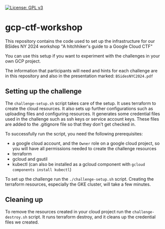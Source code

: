 [![License: GPL v3](https://img.shields.io/badge/License-GPL%20v3-blue.svg)](https://www.gnu.org/licenses/gpl-3.0)

# gcp-ctf-workshop

This repository contains the code used to set up the infrastructure for our BSides NY 2024 workshop "A hitchhiker's guide to a Google Cloud CTF"

You can use this setup if you want to experiment with the challenges in your own GCP project.

The information that participants will need and hints for each challenge are in this repository and also in the presentation marked: `BSidesNYC2024.pdf`


## Setting up the challenge

The `challenge-setup.sh` script takes care of the setup.
It uses terraform to create the cloud resources.
It also sets up further configurations such as uploading files and configuring resources.
It generates some credential files used in the challenge such as ssh keys or service account keys. These files are added to the .gitignore file so that they don't get checked in.

To successfully run the script, you need the following prerequisites:
- a google cloud account, and the `Owner` role on a google cloud project, so you will have all permissions needed to create the challenge resources
- terraform
- gcloud and gsutil
- kubectl (can also be installed as a gcloud component with `gcloud components install kubectl`)

To set up the challenge run the `./challenge-setup.sh` script. Creating the terraform resources, especially the GKE cluster, will take a few minutes.

## Cleaning up

To remove the resources created in your cloud project run the `challenge-destroy.sh` script.
It runs terraform destroy, and it cleans up the credential files we created. 
